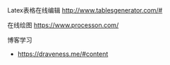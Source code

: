 Latex表格在线编辑 http://www.tablesgenerator.com/#

在线绘图 https://www.processon.com/



博客学习 
- https://draveness.me/#content
